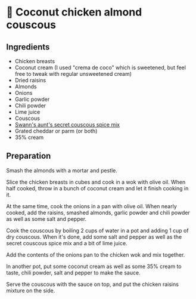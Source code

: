 # 🥥 Coconut chicken almond couscous

## Ingredients

* Chicken breasts
* Coconut cream (I used "crema de coco" which is sweetened, but feel
  free to tweak with regular unsweetened cream)
* Dried raisins
* Almonds
* Onions
* Garlic powder
* Chili powder
* Lime juice
* Couscous
* [Swann's aunt's secret couscous spice mix](swann-couscous.md)
* Grated cheddar or parm (or both)
* 35% cream

## Preparation

Smash the almonds with a mortar and pestle.

Slice the chicken breasts in cubes and cook in a wok with olive oil.
When half cooked, throw in a bunch of coconut cream and let it finish
cooking in it.

At the same time, cook the onions in a pan with olive oil. When nearly
cooked, add the raisins, smashed almonds, garlic powder and chili powder
as well as some salt and pepper.

Cook the couscous by boiling 2 cups of water in a pot and adding 1 cup
of dry couscous. When it's done, add some salt and pepper as well as the
secret couscous spice mix and a bit of lime juice.

Add the contents of the onions pan to the chicken wok and mix together.

In another pot, put some coconut cream as well as some 35% cream to
taste, chili powder, salt and pepper to make the sauce.

Serve the couscous with the sauce on top, and put the chicken raisins
mixture on the side.
